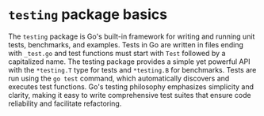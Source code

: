 # `testing` package basics

The `testing` package is Go's built-in framework for writing and running unit tests, benchmarks, and examples. Tests in Go are written in files ending with `_test.go` and test functions must start with `Test` followed by a capitalized name. The testing package provides a simple yet powerful API with the `*testing.T` type for tests and `*testing.B` for benchmarks. Tests are run using the `go test` command, which automatically discovers and executes test functions. Go's testing philosophy emphasizes simplicity and clarity, making it easy to write comprehensive test suites that ensure code reliability and facilitate refactoring.